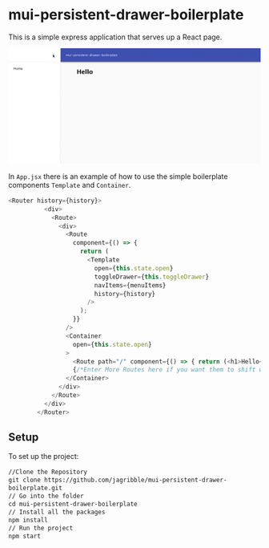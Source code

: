 # mui-persistent-drawer-boilerplate
This is a simple express application that serves up a React page. 

![](mui-demo.gif)

In `App.jsx` there is an example of how to use the simple boilerplate components `Template` and `Container`.

```js
<Router history={history}>
          <div>
            <Route>
              <div>
                <Route
                  component={() => {
                    return (
                      <Template
                        open={this.state.open}
                        toggleDrawer={this.toggleDrawer}
                        navItems={menuItems}
                        history={history}
                      />
                    );
                  }}
                />
                <Container
                  open={this.state.open}
                >
                  <Route path="/" component={() => { return (<h1>Hello</h1>); }} />
                  {/*Enter More Routes here if you want them to shift with the AppBar when the menu is shown*/}
                </Container>
              </div>
            </Route>
          </div>
        </Router>
```

## Setup
To set up the project:

```
//Clone the Repository
git clone https://github.com/jagribble/mui-persistent-drawer-boilerplate.git
// Go into the folder
cd mui-persistent-drawer-boilerplate
// Install all the packages
npm install
// Run the project
npm start
```
